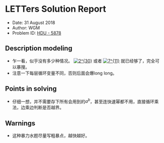 # LETTers Solution Report

- Date: 31 August 2018
- Author: WGM
- Problem ID: [HDU - 5878](http://acm.hdu.edu.cn/showproblem.php?pid=5878)

## Description modeling

- 乍一看，似乎没有多少种情况。 <a href="https://www.codecogs.com/eqnedit.php?latex=2^{30}" target="_blank"><img src="https://latex.codecogs.com/gif.latex?2^{30}" title="2^{30}" /></a> 或者 <a href="https://www.codecogs.com/eqnedit.php?latex=7^{11}" target="_blank"><img src="https://latex.codecogs.com/gif.latex?7^{11}" title="7^{11}" /></a> 就已经够了，完全可以暴搜。
- 注意一下每层循环变量不同，否则后面会爆long long。

## Points in solving

- 仔细一想，并不需要存下所有会用到的$a^b$，甚至连快速幂都不用，直接循环乘法，边乘边判断是否越界。

## Warnings

- 这种暴力水题尽量写粗暴点，越快越好。
